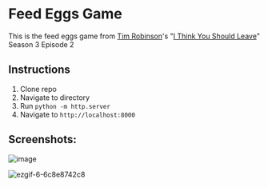 # Feed Eggs Game

This is the feed eggs game from [Tim Robinson](https://www.imdb.com/name/nm4200503/)'s "[I Think You Should Leave](https://www.netflix.com/title/80986854)" Season 3 Episode 2

## Instructions
1. Clone repo
2. Navigate to directory
3. Run `python -m http.server`
4. Navigate to `http://localhost:8000`


## Screenshots:
![image](https://github.com/EA914/Egg-Game/assets/14112758/88032cd8-85e8-43ae-8d4e-88d7e3b2b55c)

![ezgif-6-6c8e8742c8](https://github.com/EA914/Egg-Game/assets/14112758/38981118-1199-4fb7-bbba-6a8c16e9971a)
